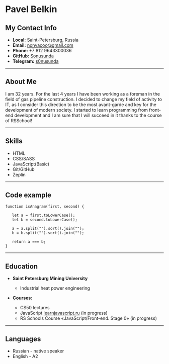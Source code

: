# Pavel Belkin

## My Contact Info

- **Local:** Saint-Petersburg, Russia
- **Email:** [nonvacoo@gmail.com](nonvacoo@gmail.com)
- **Phone:** +7 812 9643300036
- **GitHub:** [Sonusunda](https://github.com/Sonusunda)
- **Telegram:** [s0nusunda](https://t.me/s0nusunda)

----

## About Me

I am 32 years. For the last 4 years I have been working as a foreman in the field of gas pipeline construction. I decided to change my field of activity to IT, as I consider this direction to be the most avant-garde and key for the development of modern society.
I started to learn programming from front-end development and I am sure that I will succeed in it thanks to the course of RSSchool!

----

## Skills

- HTML
- CSS/SASS
- JavaScript(Basic)
- Git/GitHub
- Zeplin

----

## Code example
```
function isAnagram(first, second) {

   let a = first.toLowerCase();
   let b = second.toLowerCase();

   a = a.split("").sort().join("");
   b = b.split("").sort().join("");

   return a === b;
}
```

----

## Education

- **Saint Petersburg Mining University**
    - Industrial heat power engineering

- **Courses:**
    - CS50 lectures
    - JavaScript [learnjavascript.ru](https://learn.javascript.ru/) (in progress)
    - RS Schools Course «JavaScript/Front-end. Stage 0» (in progress)

----

## Languages

- Russian - native speaker
- English - A2